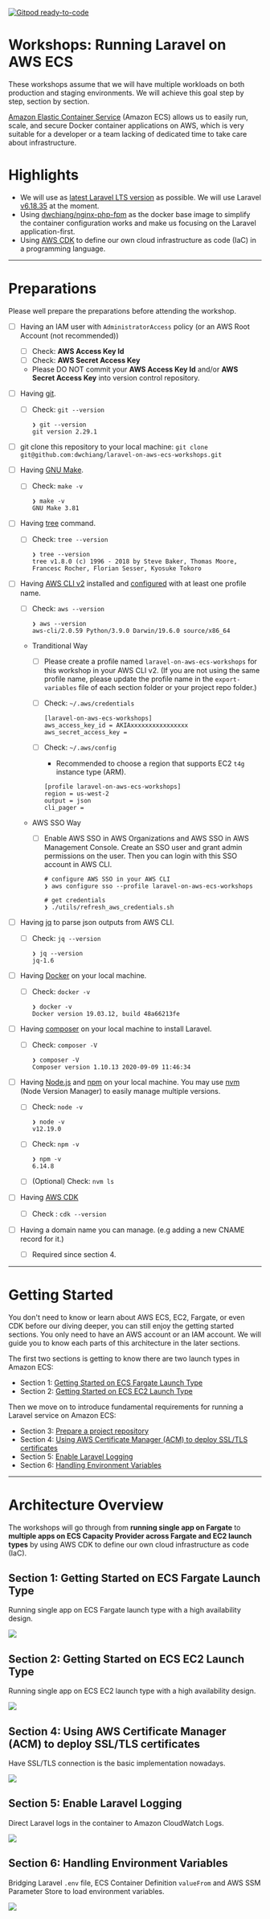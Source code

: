 [![Gitpod ready-to-code](https://img.shields.io/badge/Gitpod-ready--to--code-blue?logo=gitpod)](https://gitpod.io/#https://github.com/dwchiang/laravel-on-aws-ecs-workshops)

# Workshops: Running Laravel on AWS ECS

These workshops assume that we will have multiple workloads on both production and staging environments. We will achieve this goal step by step, section by section.

[Amazon Elastic Container Service](https://www.ernestchiang.com/en/notes/aws/ecs/) (Amazon ECS) allows us to easily run, scale, and secure Docker container applications on AWS, which is very suitable for a developer or a team lacking of dedicated time to take care about infrastructure.

# Highlights

- We will use as [latest Laravel LTS version](https://github.com/laravel/laravel/releases) as possible. We will use Laravel [v6.18.35](https://github.com/laravel/laravel/releases/tag/v6.18.35) at the moment.
- Using [dwchiang/nginx-php-fpm](https://hub.docker.com/r/dwchiang/nginx-php-fpm) as the docker base image to simplify the container configuration works and make us focusing on the Laravel application-first.
- Using [AWS CDK](https://www.ernestchiang.com/en/notes/aws/cdk/) to define our own cloud infrastructure as code (IaC) in a programming language.

---

# Preparations

Please well prepare the preparations before attending the workshop.

- [ ] Having an IAM user with `AdministratorAccess` policy (or an AWS Root Account (not recommended))
  - [ ] Check: **AWS Access Key Id**
  - [ ] Check: **AWS Secret Access Key**
  - Please DO NOT commit your **AWS Access Key Id** and/or **AWS Secret Access Key** into version control repository.

- [ ] Having [git](https://git-scm.com/).
  - [ ] Check: `git --version`

    ```
    ❯ git --version
    git version 2.29.1
    ```

- [ ] git clone this repository to your local machine: `git clone git@github.com:dwchiang/laravel-on-aws-ecs-workshops.git`

- [ ] Having [GNU Make](https://www.gnu.org/software/make/).
  - [ ] Check: `make -v`

    ```
    ❯ make -v
    GNU Make 3.81
    ```

- [ ] Having [tree](http://mama.indstate.edu/users/ice/tree/) command.
  - [ ] Check: `tree --version`

    ```
    ❯ tree --version
    tree v1.8.0 (c) 1996 - 2018 by Steve Baker, Thomas Moore, Francesc Rocher, Florian Sesser, Kyosuke Tokoro
    ```

- [ ] Having [AWS CLI v2](https://docs.aws.amazon.com/cli/latest/userguide/install-cliv2.html) installed and [configured](https://docs.aws.amazon.com/cli/latest/userguide/cli-configure-quickstart.html) with at least one profile name. 
  - [ ] Check: `aws --version`

    ```
    ❯ aws --version
    aws-cli/2.0.59 Python/3.9.0 Darwin/19.6.0 source/x86_64
    ```
  - Tranditional Way
    - [ ] Please create a profile named `laravel-on-aws-ecs-workshops` for this workshop in your AWS CLI v2. (If you are not using the same profile name, please update the profile name in the `export-variables` file of each section folder or your project repo folder.)
    - [ ] Check: `~/.aws/credentials`

        ```
        [laravel-on-aws-ecs-workshops]
        aws_access_key_id = AKIAxxxxxxxxxxxxxxxx
        aws_secret_access_key =
        ```

    - [ ] Check: `~/.aws/config`
        - Recommended to choose a region that supports EC2 `t4g` instance type (ARM).

        ```
        [profile laravel-on-aws-ecs-workshops]
        region = us-west-2
        output = json
        cli_pager =
        ```

  - AWS SSO Way
    - [ ] Enable AWS SSO in AWS Organizations and AWS SSO in AWS Management Console. Create an SSO user and grant admin permissions on the user. Then you can login with this SSO account in AWS CLI.

        ```
        # configure AWS SSO in your AWS CLI
        ❯ aws configure sso --profile laravel-on-aws-ecs-workshops

        # get credentials
        ❯ ./utils/refresh_aws_credentials.sh
        ```

- [ ] Having [jq](https://stedolan.github.io/jq/download/) to parse json outputs from AWS CLI.
  - [ ] Check: `jq --version`

    ```
    ❯ jq --version
    jq-1.6
    ```

- [ ] Having [Docker](https://docs.docker.com/get-docker/) on your local machine.
  - [ ] Check: `docker -v`

    ```
    ❯ docker -v
    Docker version 19.03.12, build 48a66213fe
    ```

- [ ] Having [composer](https://getcomposer.org/) on your local machine to install Laravel.
  - [ ] Check: `composer -V`

    ```
    ❯ composer -V
    Composer version 1.10.13 2020-09-09 11:46:34
    ```

- [ ] Having [Node.js](https://nodejs.org/en/) and [npm](https://www.npmjs.com/) on your local machine. You may use [nvm](https://github.com/nvm-sh/nvm) (Node Version Manager) to easily manage multiple versions.
  - [ ] Check: `node -v` 

    ```
    ❯ node -v
    v12.19.0
    ```

  - [ ] Check: `npm -v`

    ```
    ❯ npm -v
    6.14.8
    ```

  - [ ] (Optional) Check: `nvm ls`

- [ ] Having [AWS CDK](https://www.ernestchiang.com/en/notes/aws/cdk/)
  - [ ] Check : `cdk --version`

- [ ] Having a domain name you can manage. (e.g adding a new CNAME record for it.)
  - [ ] Required since section 4.

---

# Getting Started

You don't need to know or learn about AWS ECS, EC2, Fargate, or even CDK before our diving deeper, you can still enjoy the getting started sections. You only need to have an AWS account or an IAM account. We will guide you to know each parts of this architecture in the later sections.

The first two sections is getting to know there are two launch types in Amazon ECS:

- Section 1: [Getting Started on ECS Fargate Launch Type](section-01)
- Section 2: [Getting Started on ECS EC2 Launch Type](section-02)

Then we move on to introduce fundamental requirements for running a Laravel service on Amazon ECS:

- Section 3: [Prepare a project repository](section-03)
- Section 4: [Using AWS Certificate Manager (ACM) to deploy SSL/TLS certificates](section-04)
- Section 5: [Enable Laravel Logging](section-05)
- Section 6: [Handling Environment Variables](section-06)

---

# Architecture Overview

The workshops will go through from **running single app on Fargate** to **multiple apps on ECS Capacity Provider across Fargate and EC2 launch types** by using AWS CDK to define our own cloud infrastructure as code (IaC).

## Section 1: Getting Started on ECS Fargate Launch Type

Running single app on ECS Fargate launch type with a high availability design.

![](./section-01/images/architecture-diagram-section-1.png)

## Section 2: Getting Started on ECS EC2 Launch Type

Running single app on ECS EC2 launch type with a high availability design.

![](./section-02/images/architecture-diagram-section-2.png)

## Section 4: Using AWS Certificate Manager (ACM) to deploy SSL/TLS certificates

Have SSL/TLS connection is the basic implementation nowadays.

![](./section-04/images/architecture-diagram-section-4.png)

## Section 5: Enable Laravel Logging

Direct Laravel logs in the container to Amazon CloudWatch Logs.

![](./section-05/images/architecture-diagram-section-5.png)

## Section 6: Handling Environment Variables

Bridging Laravel `.env` file, ECS Container Definition `valueFrom` and AWS SSM Parameter Store to load environment variables.

![](./section-06/images/architecture-diagram-section-6.png)


